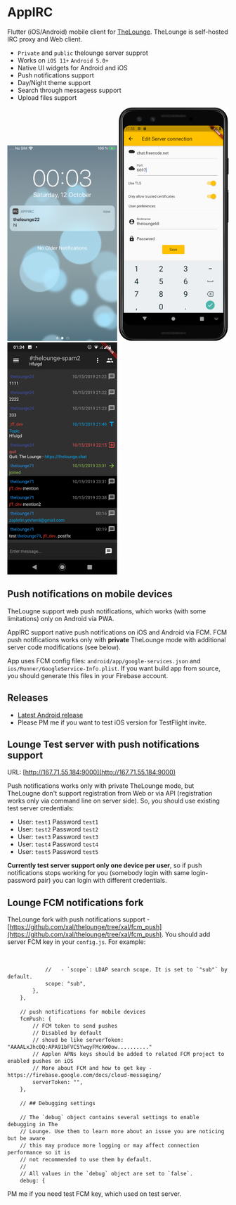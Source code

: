 # AppIRC

Flutter (iOS/Android) mobile client for [TheLounge](https://thelounge.chat/). TheLounge is self-hosted IRC proxy and Web client.

* `Private` and `public` thelounge server supprot
* Works on `iOS 11+` `Android 5.0+`
* Native UI widgets for Android and iOS
* Push notifications support
* Day/Night theme support
* Search through messagess support
* Upload files support

<img width="250" src="documentation/images/ios_push_notifications.png">
<img width="250" src="documentation/images/android_connect.png">
<img width="250" src="documentation/images/android_chat.png">

## Push notifications on mobile devices

TheLougne support web push notifications, which works (with some limitations) only on Android via PWA.

AppIRC support native push notifications on iOS and Android via FCM.
FCM push notifications works only with **private** TheLounge mode with additional server code modifications (see below).

App uses FCM config files: `android/app/google-services.json` and `ios/Runner/GoogleService-Info.plist`. If you want build app from source, you should generate this files in your Firebase account.


## Releases

- [Latest Android release](https://www.dropbox.com/s/olgntomlqohnkvg/appirc_1_0_13_app-release.apk?dl=0)
- Please PM me if you want to test iOS version for TestFlight invite.


## Lounge Test server with push notifications support

URL: [http://167.71.55.184:9000](http://167.71.55.184:9000)

Push notifications works only with private TheLounge mode, but TheLougne don't support registration from Web or via API (registration works only via command line on server side). So, you should use existing test server credentials:

* User: `test1` Password `test1`
* User: `test2` Password `test2`
* User: `test3` Password `test3`
* User: `test4` Password `test4`
* User: `test5` Password `test5`

**Currently test server support only one device per user**, so if push notifications stops working for you (somebody login with same login-password pair) you can login with different credentials.

## Lounge FCM notifications fork

TheLounge fork with push notifications support - [https://github.com/xal/thelounge/tree/xal/fcm_push](https://github.com/xal/thelounge/tree/xal/fcm_push). You should add server FCM key in your `config.js`. For example:

```


			//   - `scope`: LDAP search scope. It is set to `"sub"` by default.
			scope: "sub",
		},
	},

	// push notifications for mobile devices
	fcmPush: {
		// FCM token to send pushes
		// Disabled by default
		// shoud be like serverToken: "AAAALxJhc0Q:APA91bFVC5YwqyFMcXW0ow.........."
		// Applen APNs keys should be added to related FCM project to enabled pushes on iOS
		// More about FCM and how to get key - https://firebase.google.com/docs/cloud-messaging/
		serverToken: "",
	},

	// ## Debugging settings

	// The `debug` object contains several settings to enable debugging in The
	// Lounge. Use them to learn more about an issue you are noticing but be aware
	// this may produce more logging or may affect connection performance so it is
	// not recommended to use them by default.
	//
	// All values in the `debug` object are set to `false`.
	debug: {

```

PM me if you need test FCM key, which used on test server.
